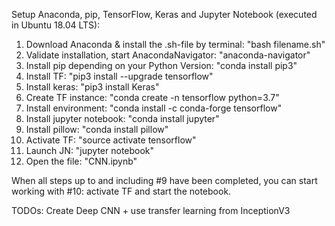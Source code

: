 Setup Anaconda, pip, TensorFlow, Keras and Jupyter Notebook (executed in Ubuntu 18.04 LTS):

1.  Download Anaconda & install the .sh-file by terminal:          "bash filename.sh"
2.  Validate installation, start AnacondaNavigator:                "anaconda-navigator"
3.  Install pip depending on your Python Version:                  "conda install pip3"
4.  Install TF:                                                    "pip3 install --upgrade tensorflow"
5.  Install keras: 	                                               "pip3 install Keras"
6.  Create TF instance:                                            "conda create -n tensorflow python=3.7"
7.  Install environment:                                           "conda install -c conda-forge tensorflow"
8.  Install jupyter notebook:                                      "conda install jupyter"
9.  Install pillow:                                                "conda install pillow"
9.  Activate TF:                                                   "source activate tensorflow"
10. Launch JN:                                                     "jupyter notebook"
11. Open the file:                                                 "CNN.ipynb"

When all steps up to and including #9 have been completed, you can start working with #10: activate TF and start the notebook.

TODOs: Create Deep CNN + use transfer learning from InceptionV3
